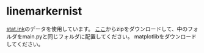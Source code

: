 # linemarkernist
[stat.ink](https://stat.ink)のデータを使用しています。
[ここ](https://dl-stats.stats.ink/splatoon-3/battle-results-csv/)からzipをダウンロードして、中のフォルダをmain.pyと同じフォルダに配置してください。
matplotlibをダウンロードしてください。
